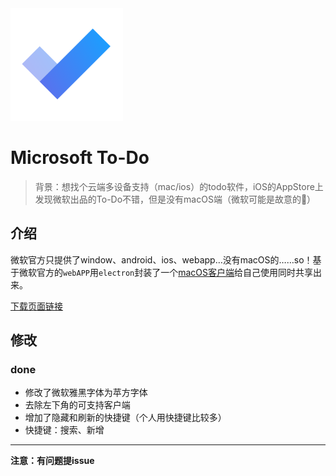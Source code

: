 <a src="https://woolson.github.io/microsoft-todo-for-mac/" target="_blank">
	<img src="build/icon.png" width="180" />
</a>

# Microsoft To-Do

> 背景：想找个云端多设备支持（mac/ios）的todo软件，iOS的AppStore上发现微软出品的To-Do不错，但是没有macOS端（微软可能是故意的🤪）

## 介绍

微软官方只提供了window、android、ios、webapp…没有macOS的……so！基于微软官方的`webAPP`用`electron`封装了一个[macOS客户端](https://woolson.github.io/microsoft-todo-for-mac/#/)给自己使用同时共享出来。

[下载页面链接](https://woolson.github.io/microsoft-todo-for-mac/#/)

## 修改

### done
- 修改了微软雅黑字体为苹方字体
- 去除左下角的可支持客户端
- 增加了隐藏和刷新的快捷键（个人用快捷键比较多）
- 快捷键：搜索、新增

---

**注意：有问题提issue**
